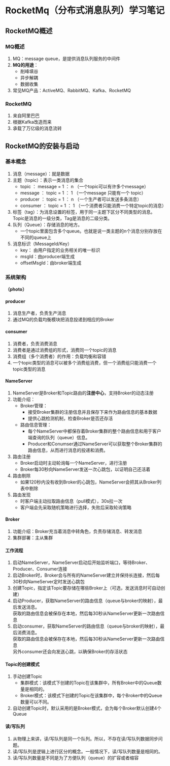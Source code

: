 # RocketMq（分布式消息队列）学习笔记
## RocketMQ概述
### MQ概述
1. MQ：message queue，是提供消息队列服务的中间件
2. **MQ的用途**：
    - 削峰填谷
    - 异步解耦
    - 数据收集
3. 常见MQ产品：ActiveMQ、RabbitMQ、Kafka、RocketMQ
### RocketMQ
1. 来自阿里巴巴
2. 根据Kafka改造而来
3. 承载了万亿级的消息流转
## RocketMQ的安装与启动
### 基本概念
1. 消息（message）：就是数据
2. 主题（topic）：表示一类消息的集合
    - topic ： message = 1 ： n （一个topic可以有许多个message）
    - message ： topic = 1 ： 1 （一个message 只能有一个 topic）
    - producer ： topic = 1 ： n （一个生产者可以发送多条消息）
    - consumer ： topic = 1 ： 1 （一个消费者只能消费一个特定topic的消息）
3. 标签（tag）：为消息设置的标签，用于同一主题下区分不同类型的消息。Topic是消息的一级分类，Tag是消息的二级分类。
4. 队列（Queue）：存储消息的地方。
    - 一个topic里面包含多个queue。也就是说一类主题的n个消息分别存放在不同的queue上
5. 消息标识（MessageId/Key）
    - key： 由用户指定的业务相关的唯一标识
    - msgId：由producer端生成
    - offsetMsgId：由broker端生成
### 系统架构
**（photo）**  
#### producer
1. 消息生产者，负责生产消息
2. 通过MQ的负载均衡模块把消息投递到相应的Broker
#### consumer
1. 消费者，负责消费消息
2. 消费者是通过消费组的形式，消费同一个topic的消息
3. 消费组（多个消费者）的作用：负载均衡和容错
4. 一个topic类型的消息可以被多个消费组消费，但一个消费组只能消费一个topic类型的消息
#### NameServer
1. NameServer是Broker和Topic路由的**注册中心**，支持Broker的动态注册
2. 功能介绍：
    - Broker管理：
        - 接受Broker集群的注册信息并且保存下来作为路由信息的基本数据
        - 提供心跳检测机制，检查Broker是否还存活
    - 路由信息管理：
        - 每个NameServer中都保存着Broker集群的整个路由信息和用于客户端查询的队列（queue）信息。
        - Producer和Conumser通过NameServer可以获取整个Broker集群的路由信息，从而进行消息的投递和消费。
 3. 路由注册
    - Broker启动时主动轮询每一个NameServer，进行注册
    - Broker每30秒向NameServer发送一次心跳包，以证明自己还活着
 4. 路由剔除
    - 如果120秒内没有收到Broker的心跳包，NameServer会把其从Broker列表中剔除
 5. 路由发现
    - 时客户端主动拉取路由信息（pull模式），30s拉一次
    - 客户端会先采取随机策略进行选择，失败后采取轮询策略
#### Broker
 1. 功能介绍：Broker充当着消息中转角色，负责存储消息、转发消息
 2. 集群部署：主从集群
#### 工作流程
 1. 启动NameServer，NameServer启动后开始监听端口，等待Broker、Producer、Consumer连接
 2. 启动Broker时，Broker会与所有的NameServer建立并保持长连接，然后每30秒向NameServer定时发送心跳包
 3. 创建Topic，指定该Topic要存储在哪些Broker上（可选，发送消息时可自动创建）
 4. 启动Producer，获取NameServer的路由信息（queue与broker的映射），最后发送消息。  
 获取的路由信息会被保存在本地，然后每30秒从NameServer更新一次路由信息
 5. 启动consumer，获取NameServer的路由信息（queue与broker的映射），最后消费消息。   
 获取的路由信息会被保存在本地，然后每30秒从NameServer更新一次路由信息  
 另外consumer还会向发送心跳，以确保Broker的存活状态
 #### Topic的创建模式
 1. 手动创建Topic
    - 集群模式：该模式下创建的Topic在该集群中，所有Broker中的Queue数量是相同的。
    - Broker模式：该模式下创建的Topic在该集群中，每个Broker中的Queue数量可以不同。
 2. 自动创建Topic时，默认采用的是Broker模式，会为每个Broker默认创建4个Queue
 #### 读/写队列
 1. 从物理上来讲，读/写队列是同一个队列。所以，不存在读/写队列数据同步问题。
 2. 读/写队列是逻辑上进行区分的概念。一般情况下，读/写队列数量是相同的。 
 3. 读/写队列数量是不同是为了方便队列（queue）的扩容或者缩容
    